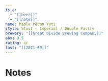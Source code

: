 ```yaml
---
is_a:
  - "[[beer]]"
  - "[[note]]"
name: Maple Pecan Yeti
style: Stout - Imperial / Double Pastry
brewery: "[[Great Divide Brewing Company]]"
abv: 9.5
rating: 👍
last: "[[2021-09]]"
---
```

# Notes

